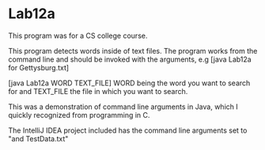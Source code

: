 # Lab12a
This program was for a CS college course.

This program detects words inside of text files. The program works from the command line and should be invoked with the arguments, e.g [java Lab12a for Gettysburg.txt]

[java Lab12a WORD TEXT_FILE]
WORD being the word you want to search for and TEXT_FILE the file in which you want to search.

This was a demonstration of command line arguments in Java, which I quickly recognized from programming in C.

The IntelliJ IDEA project included has the command line arguments set to "and TestData.txt"